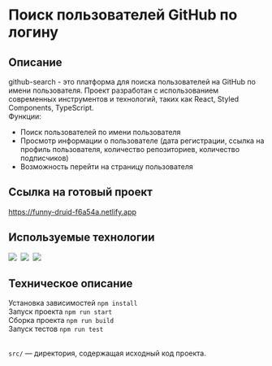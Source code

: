 # Поиск пользователей GitHub по логину

## Описание

github-search - это платформа для поиска пользователей на GitHub по имени пользователя. Проект разработан с использованием современных инструментов и технологий, таких как React, Styled Components, TypeScript. <br />
Функции:

<ul>
  <li>Поиск пользователей по имени пользователя</li>
  <li>Просмотр информации о пользователе (дата регистрации, ссылка на профиль пользователя, количество репозиториев, количество подписчиков)</li>
  <li>Возможность перейти на страницу пользователя</li>
</ul>

## Ссылка на готовый проект

https://funny-druid-f6a54a.netlify.app

## Используемые технологии

<img src='https://img.shields.io/badge/React-%3Cgreen%3E' />&nbsp;
<img src='https://img.shields.io/badge/TypeScript-%3Cgreen%3E' />&nbsp;
<img src='https://img.shields.io/badge/StyledComponents-%3Cgreen%3E' />&nbsp;

## Техническое описание

Установка зависимостей `npm install` <br />
Запуск проекта `npm run start` <br />
Сборка проекта `npm run build` <br />
Запуск тестов `npm run test` <br /><br />

`src/` — директория, содержащая исходный код проекта.
